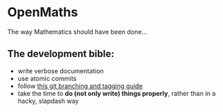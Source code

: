 # OpenMaths

The way Mathematics should have been done...

## The development bible:

- write verbose documentation
- use atomic commits
- follow [this git branching and tagging guide](http://nvie.com/files/Git-branching-model.pdf)
- take the time to **do (not only write) things properly**, rather than in a hacky, slapdash way